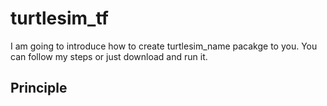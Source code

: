 # turtlesim_tf

I am going to introduce how to create turtlesim_name pacakge to you. You can follow my steps or just download and run it.

## Principle

